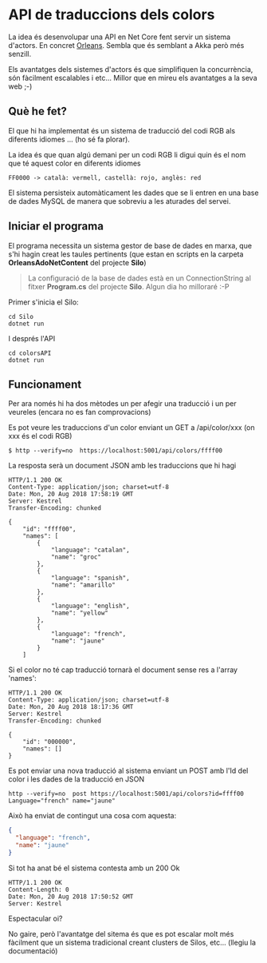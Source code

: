 # API de traduccions dels colors

La idea és desenvolupar una API en Net Core fent servir un sistema d'actors. En concret [Orleans](https://dotnet.github.io/orleans/index.html). Sembla que és semblant a Akka però més senzill.

Els avantatges dels sistemes d'actors és que simplifiquen la concurrència, són fàcilment escalables i etc... Millor que en mireu els avantatges a la seva web ;-)

## Què he fet?

El que hi ha implementat és un sistema de traducció del codi RGB als diferents idiomes ... (ho sé fa plorar).

La idea és que quan algú demani per un codi RGB li digui quin és el nom que té aquest color en diferents idiomes

    FF0000 -> català: vermell, castellà: rojo, anglès: red

El sistema persisteix automàticament les dades que se li entren en una base de dades MySQL de manera que sobreviu a les aturades del servei.

## Iniciar el programa

El programa necessita un sistema gestor de base de dades en marxa, que s'hi hagin creat les taules pertinents (que estan en scripts en la carpeta **OrleansAdoNetContent** del projecte **Silo**)

> La configuració de la base de dades està en un ConnectionString al fitxer **Program.cs** del projecte **Silo**. Algun dia ho milloraré :-P

Primer s'inicia el Silo:

    cd Silo
    dotnet run

I després l'API

    cd colorsAPI
    dotnet run

## Funcionament

Per ara només hi ha dos mètodes un per afegir una traducció i un per veureles (encara no es fan comprovacions)

Es pot veure les traduccions d'un color enviant un GET a /api/color/xxx (on xxx és el codi RGB)

    $ http --verify=no  https://localhost:5001/api/colors/ffff00

La resposta serà un document JSON amb les traduccions que hi hagi

    HTTP/1.1 200 OK
    Content-Type: application/json; charset=utf-8
    Date: Mon, 20 Aug 2018 17:58:19 GMT
    Server: Kestrel
    Transfer-Encoding: chunked

    {
        "id": "ffff00",
        "names": [
            {
                "language": "catalan",
                "name": "groc"
            },
            {
                "language": "spanish",
                "name": "amarillo"
            },
            {
                "language": "english",
                "name": "yellow"
            },
            {
                "language": "french",
                "name": "jaune"
            }
        ]

Si el color no té cap traducció tornarà el document sense res a l'array 'names':

    HTTP/1.1 200 OK
    Content-Type: application/json; charset=utf-8
    Date: Mon, 20 Aug 2018 18:17:36 GMT
    Server: Kestrel
    Transfer-Encoding: chunked

    {
        "id": "000000",
        "names": []
    }

Es pot enviar una nova traducció al sistema enviant un POST amb l'Id del color i les dades de la traducció en JSON

    http --verify=no  post https://localhost:5001/api/colors?id=ffff00 Language="french" name="jaune"

Això ha enviat de contingut una cosa com aquesta:

```json
{
  "language": "french",
  "name": "jaune"
}
```

Si tot ha anat bé el sistema contesta amb un 200 Ok

    HTTP/1.1 200 OK
    Content-Length: 0
    Date: Mon, 20 Aug 2018 17:50:52 GMT
    Server: Kestrel

Espectacular oi?

No gaire, però l'avantatge del sitema és que es pot escalar molt més fàcilment que un sistema tradicional creant clusters de Silos, etc... (llegiu la documentació)
